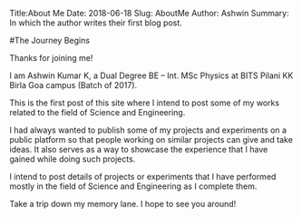 Title:About Me
Date: 2018-06-18
Slug: AboutMe
Author: Ashwin
Summary: In which the author writes their first blog post.

#The Journey Begins

Thanks for joining me!

I am Ashwin Kumar K, a Dual Degree BE – Int. MSc Physics at BITS Pilani KK Birla Goa campus (Batch of 2017).

This is the first post of this site where I intend to post some of my works related to the field of Science and Engineering.

I had always wanted to publish some of my projects and experiments on a public platform so that people working on similar projects can give and take ideas. It also serves as a way to showcase the experience that I have gained while doing such projects.

I intend to post details of projects or experiments that I have performed mostly in the field of Science and Engineering as I complete them.

Take a trip down my memory lane. I hope to see you around!
